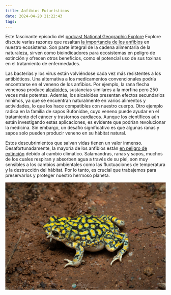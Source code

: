 ```yaml
---
title: Anfibios Futurísticos
date: 2024-04-20 21:22:43
tags:
---
```


Este fascinante episodio del [podcast National Geographic Explore](https://explore.podigee.io/51-ecuador-schokoladenrevolution-und-tiergiftforschung) Explore discute varias razones que resaltan [la importancia de los anfibios](https://www.aces.edu/blog/topics/urban-extension/natures-frogs/) en nuestro ecosistema. Son parte integral de la cadena alimentaria de la naturaleza, sirven como bioindicadores para ecosistemas en peligro de extinción y ofrecen otros beneficios, como el potencial uso de sus toxinas en el tratamiento de enfermedades.

Las bacterias y los virus están volviéndose cada vez más resistentes a los antibióticos. Una alternativa a los medicamentos convencionales podría encontrarse en el veneno de los anfibios. Por ejemplo, la rana flecha venenosa produce [alcaloides](https://www.sciencedirect.com/science/article/abs/pii/S2214785321059915), sustancias similares a la morfina pero 250 veces más potentes. Además, los alcaloides presentan efectos secundarios mínimos, ya que se encuentran naturalmente en varios alimentos y actividades, lo que los hace compatibles con nuestro cuerpo. Otro ejemplo radica en la familia de sapos Bufonidae, cuyo veneno puede ayudar en el tratamiento del cáncer y trastornos cardíacos. Aunque los científicos aún están investigando estas aplicaciones, es evidente que podrían revolucionar la medicina. Sin embargo, un desafío significativo es que algunas ranas y sapos solo pueden producir veneno en su hábitat natural.

Estos descubrimientos que salvan vidas tienen un valor inmenso. Desafortunadamente, la mayoría de los anfibios están [en peligro de extinción](https://www.washingtonpost.com/climate-environment/2023/10/04/frog-climate-amphibians-extinction/) debido al cambio climático. Salamandras, ranas y sapos, muchos de los cuales respiran y absorben agua a través de su piel, son muy sensibles a los cambios ambientales como las fluctuaciones de temperatura y la destrucción del hábitat. Por lo tanto, es crucial que trabajemos para preservarlos y proteger nuestro hermoso planeta.

![toad Bufonidae family](/images/bufotoad.jpg)
